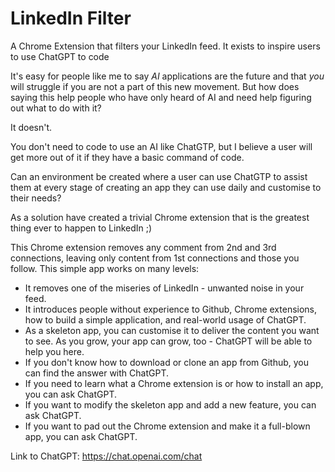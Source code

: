 # LinkedIn Filter
A Chrome Extension that filters your LinkedIn feed. It exists to inspire users to use ChatGPT to code

It's easy for people like me to say _AI_ applications are the future and that _you_ will struggle if you are not a part of this new movement.
But how does saying this help people who have only heard of AI and need help figuring out what to do with it?

It doesn't.

You don't need to code to use an AI like ChatGTP, but I believe a user will get more out of it if they have a basic command of code.

Can an environment be created where a user can use ChatGTP to assist them at every stage of creating an app they can use daily and customise to their needs?

As a solution have created a trivial Chrome extension that is the greatest thing ever to happen to LinkedIn ;)

This Chrome extension removes any comment from 2nd and 3rd connections, leaving only content from 1st connections and those you follow.
This simple app works on many levels:

* It removes one of the miseries of LinkedIn - unwanted noise in your feed.
* It introduces people without experience to Github, Chrome extensions, how to build a simple application, and real-world usage of ChatGPT.
* As a skeleton app, you can customise it to deliver the content you want to see. As you grow, your app can grow, too - ChatGPT will be able to help you here.
* If you don't know how to download or clone an app from Github, you can find the answer with ChatGPT.
* If you need to learn what a Chrome extension is or how to install an app, you can ask ChatGPT.
* If you want to modify the skeleton app and add a new feature, you can ask ChatGPT.
* If you want to pad out the Chrome extension and make it a full-blown app, you can ask ChatGPT.

Link to ChatGPT: https://chat.openai.com/chat
